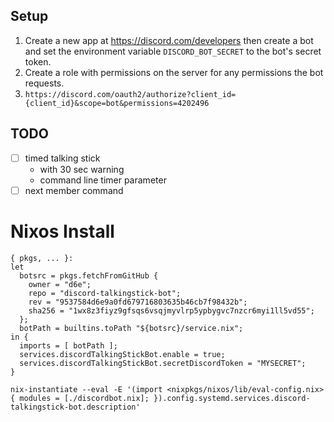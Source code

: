 ## Setup
1. Create a new app at https://discord.com/developers then create a bot and set the environment variable `DISCORD_BOT_SECRET` to the bot's secret token. 
2. Create a role with permissions on the server for any permissions the bot requests.
3. `https://discord.com/oauth2/authorize?client_id={client_id}&scope=bot&permissions=4202496`

## TODO
- [ ] timed talking stick
  * with 30 sec warning
  * command line timer parameter
- [ ] next member command

# Nixos Install
```
{ pkgs, ... }:
let
  botsrc = pkgs.fetchFromGitHub {
    owner = "d6e";
    repo = "discord-talkingstick-bot";
    rev = "9537584d6e9a0fd679716803635b46cb7f98432b";
    sha256 = "1wx8z3fiyz9gfsqs6vsqjmyvlrp5ypbygvc7nzcr6myi1ll5vd55";
  };
  botPath = builtins.toPath "${botsrc}/service.nix";
in {
  imports = [ botPath ];
  services.discordTalkingStickBot.enable = true;
  services.discordTalkingStickBot.secretDiscordToken = "MYSECRET";
}
```
```
nix-instantiate --eval -E '(import <nixpkgs/nixos/lib/eval-config.nix> { modules = [./discordbot.nix]; }).config.systemd.services.discord-talkingstick-bot.description'
```

